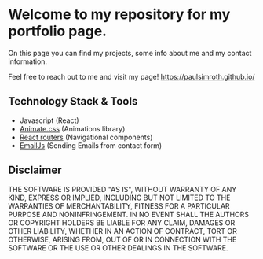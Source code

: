 # Welcome to my repository for my portfolio page.
On this page you can find my projects, some info about me and my contact information.

Feel free to reach out to me and visit my page! https://paulsimroth.github.io/

## Technology Stack & Tools

- Javascript (React)
- [Animate.css](https://animate.style/) (Animations library)
- [React routers](https://v5.reactrouter.com/) (Navigational components)
- [EmailJs](https://www.emailjs.com/) (Sending Emails from contact form)

## Disclaimer
THE SOFTWARE IS PROVIDED "AS IS", WITHOUT WARRANTY OF ANY KIND, EXPRESS OR IMPLIED, INCLUDING BUT NOT LIMITED TO THE WARRANTIES OF MERCHANTABILITY, FITNESS FOR A PARTICULAR PURPOSE AND NONINFRINGEMENT. IN NO EVENT SHALL THE AUTHORS OR COPYRIGHT HOLDERS BE LIABLE FOR ANY CLAIM, DAMAGES OR OTHER LIABILITY, WHETHER IN AN ACTION OF CONTRACT, TORT OR OTHERWISE, ARISING FROM, OUT OF OR IN CONNECTION WITH THE SOFTWARE OR THE USE OR OTHER DEALINGS IN THE SOFTWARE.
